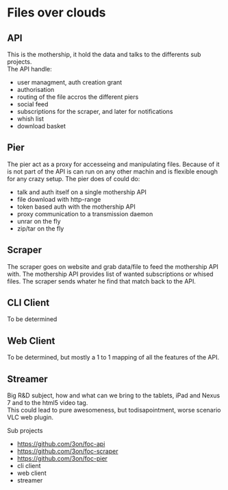 Files over clouds
===

API
---
This is the mothership, it hold the data and talks to the differents sub projects.  
The API handle:
- user managment, auth creation grant
- authorisation
- routing of the file accros the different piers
- social feed
- subscriptions for the scraper, and later for notifications
- whish list
- download basket

Pier
----
The pier act as a proxy for accesseing and manipulating files. Because of it is not part of the API is can run on any other machin and is flexible enough for any crazy setup.
The pier does of could do:
- talk and auth itself on a single mothership API
- file download with http-range
- token based auth with the mothership API
- proxy communication to a transmission daemon
- unrar on the fly
- zip/tar on the fly


Scraper
-------
The scraper goes on website and grab data/file to feed the mothership API with. The mothership API provides list of wanted subscriptions or whised files.
The scraper sends whater he find that match back to the API.

CLI Client
----------
To be determined

Web Client
----------
To be determined, but mostly a 1 to 1 mapping of all the features of the API.

Streamer
--------
Big R&D subject, how and what can we bring to the tablets, iPad and Nexus 7 and to the html5 video tag.  
This could lead to pure awesomeness, but todisapointment, worse scenario VLC web plugin.


Sub projects  
- https://github.com/3on/foc-api
- https://github.com/3on/foc-scraper
- https://github.com/3on/foc-pier
- cli client
- web client
- streamer